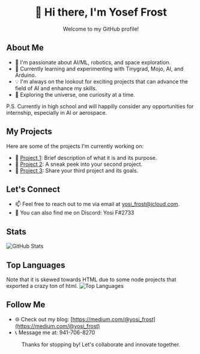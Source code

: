 <div align="center">
  <h1>👋 Hi there, I'm Yosef Frost</h1>
  <p>Welcome to my GitHub profile!</p>
</div>

## About Me

- 🤖 I'm passionate about AI/ML, robotics, and space exploration.
- 🌱 Currently learning and experimenting with Tinygrad, Mojo, AI, and Arduino.
- 💡 I'm always on the lookout for exciting projects that can advance the field of AI and enhance my skills.
- 🚀 Exploring the universe, one curiosity at a time.

P.S. Currently in high school and will happilly consider any opportunities for internship, especially in AI or aerospace.

## My Projects

Here are some of the projects I'm currently working on:

- 🤖 [Project 1](link_to_project_1): Brief description of what it is and its purpose.
- 🚀 [Project 2](link_to_project_2): A sneak peek into your second project.
- 🌌 [Project 3](link_to_project_3): Share your third project and its goals.

## Let's Connect

- 📫 Feel free to reach out to me via email at [yosi_frost@icloud.com](mailto:yosi_frost@icloud.com).
- 💬 You can also find me on Discord: Yosi F#2733

## Stats

![GitHub Stats](https://github-readme-stats.vercel.app/api?username=FrostyTheSouthernSnowman&show_icons=true&theme=dark)

## Top Languages
Note that it is skewed towards HTML due to some node projects that exported a crazy ton of html.
![Top Languages](https://github-readme-stats.vercel.app/api/top-langs/?username=FrostyTheSouthernSnowman&layout=compact&theme=dark)

## Follow Me

- 🌐 Check out my blog: [https://medium.com/@yosi_frost](https://medium.com/@yosi_frost)
- 📞 Message me at: 941-706-8270

<div align="center">
  <p>Thanks for stopping by! Let's collaborate and innovate together.</p>
</div>
